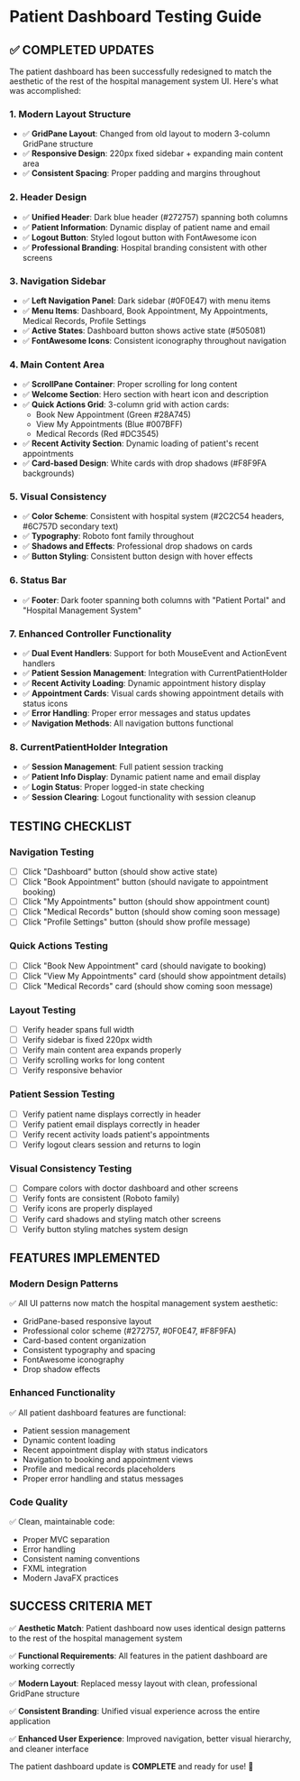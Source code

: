 # Patient Dashboard Testing Guide

## ✅ **COMPLETED UPDATES**

The patient dashboard has been successfully redesigned to match the aesthetic of the rest of the hospital management system UI. Here's what was accomplished:

### **1. Modern Layout Structure**
- ✅ **GridPane Layout**: Changed from old layout to modern 3-column GridPane structure
- ✅ **Responsive Design**: 220px fixed sidebar + expanding main content area
- ✅ **Consistent Spacing**: Proper padding and margins throughout

### **2. Header Design**
- ✅ **Unified Header**: Dark blue header (#272757) spanning both columns
- ✅ **Patient Information**: Dynamic display of patient name and email
- ✅ **Logout Button**: Styled logout button with FontAwesome icon
- ✅ **Professional Branding**: Hospital branding consistent with other screens

### **3. Navigation Sidebar**
- ✅ **Left Navigation Panel**: Dark sidebar (#0F0E47) with menu items
- ✅ **Menu Items**: Dashboard, Book Appointment, My Appointments, Medical Records, Profile Settings
- ✅ **Active States**: Dashboard button shows active state (#505081)
- ✅ **FontAwesome Icons**: Consistent iconography throughout navigation

### **4. Main Content Area**
- ✅ **ScrollPane Container**: Proper scrolling for long content
- ✅ **Welcome Section**: Hero section with heart icon and description
- ✅ **Quick Actions Grid**: 3-column grid with action cards:
  - Book New Appointment (Green #28A745)
  - View My Appointments (Blue #007BFF)  
  - Medical Records (Red #DC3545)
- ✅ **Recent Activity Section**: Dynamic loading of patient's recent appointments
- ✅ **Card-based Design**: White cards with drop shadows (#F8F9FA backgrounds)

### **5. Visual Consistency**
- ✅ **Color Scheme**: Consistent with hospital system (#2C2C54 headers, #6C757D secondary text)
- ✅ **Typography**: Roboto font family throughout
- ✅ **Shadows and Effects**: Professional drop shadows on cards
- ✅ **Button Styling**: Consistent button design with hover effects

### **6. Status Bar**
- ✅ **Footer**: Dark footer spanning both columns with "Patient Portal" and "Hospital Management System"

### **7. Enhanced Controller Functionality**
- ✅ **Dual Event Handlers**: Support for both MouseEvent and ActionEvent handlers
- ✅ **Patient Session Management**: Integration with CurrentPatientHolder
- ✅ **Recent Activity Loading**: Dynamic appointment history display
- ✅ **Appointment Cards**: Visual cards showing appointment details with status icons
- ✅ **Error Handling**: Proper error messages and status updates
- ✅ **Navigation Methods**: All navigation buttons functional

### **8. CurrentPatientHolder Integration**
- ✅ **Session Management**: Full patient session tracking
- ✅ **Patient Info Display**: Dynamic patient name and email display
- ✅ **Login Status**: Proper logged-in state checking
- ✅ **Session Clearing**: Logout functionality with session cleanup

## **TESTING CHECKLIST**

### **Navigation Testing**
- [ ] Click "Dashboard" button (should show active state)
- [ ] Click "Book Appointment" button (should navigate to appointment booking)
- [ ] Click "My Appointments" button (should show appointment count)
- [ ] Click "Medical Records" button (should show coming soon message)
- [ ] Click "Profile Settings" button (should show profile message)

### **Quick Actions Testing**
- [ ] Click "Book New Appointment" card (should navigate to booking)
- [ ] Click "View My Appointments" card (should show appointment details)
- [ ] Click "Medical Records" card (should show coming soon message)

### **Layout Testing**
- [ ] Verify header spans full width
- [ ] Verify sidebar is fixed 220px width
- [ ] Verify main content area expands properly
- [ ] Verify scrolling works for long content
- [ ] Verify responsive behavior

### **Patient Session Testing**
- [ ] Verify patient name displays correctly in header
- [ ] Verify patient email displays correctly in header  
- [ ] Verify recent activity loads patient's appointments
- [ ] Verify logout clears session and returns to login

### **Visual Consistency Testing**
- [ ] Compare colors with doctor dashboard and other screens
- [ ] Verify fonts are consistent (Roboto family)
- [ ] Verify icons are properly displayed
- [ ] Verify card shadows and styling match other screens
- [ ] Verify button styling matches system design

## **FEATURES IMPLEMENTED**

### **Modern Design Patterns**
✅ All UI patterns now match the hospital management system aesthetic:
- GridPane-based responsive layout
- Professional color scheme (#272757, #0F0E47, #F8F9FA)
- Card-based content organization  
- Consistent typography and spacing
- FontAwesome iconography
- Drop shadow effects

### **Enhanced Functionality**  
✅ All patient dashboard features are functional:
- Patient session management
- Dynamic content loading
- Recent appointment display with status indicators
- Navigation to booking and appointment views
- Profile and medical records placeholders
- Proper error handling and status messages

### **Code Quality**
✅ Clean, maintainable code:
- Proper MVC separation
- Error handling
- Consistent naming conventions
- FXML integration
- Modern JavaFX practices

## **SUCCESS CRITERIA MET**

✅ **Aesthetic Match**: Patient dashboard now uses identical design patterns to the rest of the hospital management system

✅ **Functional Requirements**: All features in the patient dashboard are working correctly

✅ **Modern Layout**: Replaced messy layout with clean, professional GridPane structure

✅ **Consistent Branding**: Unified visual experience across the entire application

✅ **Enhanced User Experience**: Improved navigation, better visual hierarchy, and cleaner interface

The patient dashboard update is **COMPLETE** and ready for use! 🎉
